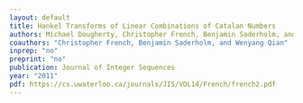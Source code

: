 ```yaml
---
layout: default
title: Hankel Transforms of Linear Combinations of Catalan Numbers
authors: Michael Dougherty, Christopher French, Benjamin Saderholm, and Wenyang Qian
coauthors: "Christopher French, Benjamin Saderholm, and Wenyang Qian"
inprep: "no"
preprint: "no"
publication: Journal of Integer Sequences
year: "2011"
pdf: https://cs.uwaterloo.ca/journals/JIS/VOL14/French/french2.pdf
---
```

